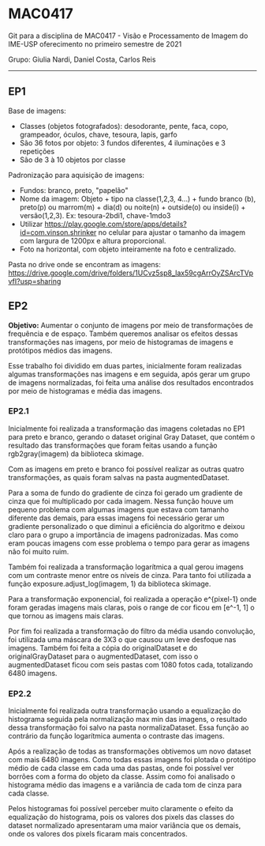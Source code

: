 # MAC0417
Git para a disciplina de MAC0417 - Visão e Processamento de Imagem do IME-USP oferecimento no primeiro semestre de 2021

Grupo: Giulia Nardi, Daniel Costa, Carlos Reis

---

## EP1

Base de imagens:

- Classes (objetos fotografados): desodorante, pente, faca, copo, grampeador, óculos, chave, tesoura, lapis, garfo
- São 36 fotos por objeto: 3 fundos diferentes, 4 iluminações e 3 repetições
- São de 3 à 10 objetos por classe

Padronização para aquisição de imagens:

- Fundos: branco, preto, "papelão"
- Nome da imagem: Objeto + tipo na classe(1,2,3, 4...) + fundo branco (b), preto(p) ou marrom(m) + dia(d) ou noite(n) + outside(o) ou inside(i) + versão(1,2,3).
    Ex: tesoura-2bdi1, chave-1mdo3
- Utilizar https://play.google.com/store/apps/details?id=com.vinson.shrinker no celular para ajustar o tamanho da imagem com largura de 1200px e altura proporcional.
- Foto na horizontal, com objeto inteiramente na foto e centralizado.


Pasta no drive onde se encontram as imagens: https://drive.google.com/drive/folders/1UCvz5sp8_lax59cgArrOyZSArcTVpvfI?usp=sharing


 
## EP2
 
**Objetivo:** Aumentar o conjunto de imagens por meio de transformações de frequência e de espaço. Também queremos analisar os efeitos dessas transformações nas imagens, por meio de histogramas de imagens e protótipos médios das imagens.
 
Esse trabalho foi dividido em duas partes, inicialmente foram realizadas algumas transformações nas imagens e em seguida, após gerar um grupo de imagens normalizadas, foi feita uma análise dos resultados encontrados por meio de histogramas e média das imagens.
 
### EP2.1
 
Inicialmente foi realizada a transformação das imagens coletadas no EP1 para preto e branco, gerando o dataset original Gray Dataset, que contém o resultado das transformações que foram feitas usando a função rgb2gray(imagem) da biblioteca skimage.
 
Com as imagens em preto e branco foi possível realizar as outras quatro transformações, as quais foram salvas na pasta augmentedDataset.
 
Para a soma de fundo do gradiente de cinza foi gerado um gradiente de cinza que foi multiplicado por cada imagem. Nessa função houve um pequeno problema com algumas imagens que estava com tamanho diferente das demais, para essas imagens foi necessário gerar um gradiente personalizado o que diminui a eficiência do algoritmo e deixou claro para o grupo a importância de imagens padronizadas. Mas como eram poucas imagens com esse problema o tempo para gerar as imagens não foi muito ruim.
 
Também foi realizada a transformação logarítmica a qual gerou imagens com um contraste menor entre os níveis de cinza. Para tanto foi utilizada a função exposure.adjust_log(imagem, 1) da biblioteca skimage.
 
Para a transformação exponencial, foi realizada a operação e^{pixel-1} onde foram geradas imagens mais claras, pois o range de cor ficou em [e^-1, 1] o que tornou as imagens mais claras.
 
Por fim foi realizada a transformação do filtro da média usando convolução, foi utilizada uma máscara de 3X3 o que causou um leve desfoque nas imagens. Também foi feita a cópia do originalDataset e do originalGrayDataset para o augmentedDataset, com isso o augmentedDataset ficou com seis pastas com 1080 fotos cada, totalizando 6480 imagens.
 
### EP2.2
 
Inicialmente foi realizada outra transformação usando a equalização do histograma seguida pela normalização max min das imagens, o resultado dessa transformação foi salvo na pasta normalizaDataset. Essa função ao contrário da função logarítmica aumenta o contraste das imagens.
 
Após a realização de todas as transformações obtivemos um novo dataset com mais 6480 imagens. Como todas essas imagens foi plotada o protótipo médio de cada classe em cada uma das pastas, onde foi possível ver borrões com a forma do objeto da classe. Assim como foi analisado o histograma médio das imagens e a variância de cada tom de cinza para cada classe.
 
Pelos histogramas foi possível perceber muito claramente o efeito da equalização do histograma, pois os valores dos pixels das classes do dataset normalizado apresentaram uma maior variância que os demais, onde os valores dos pixels ficaram mais concentrados.
